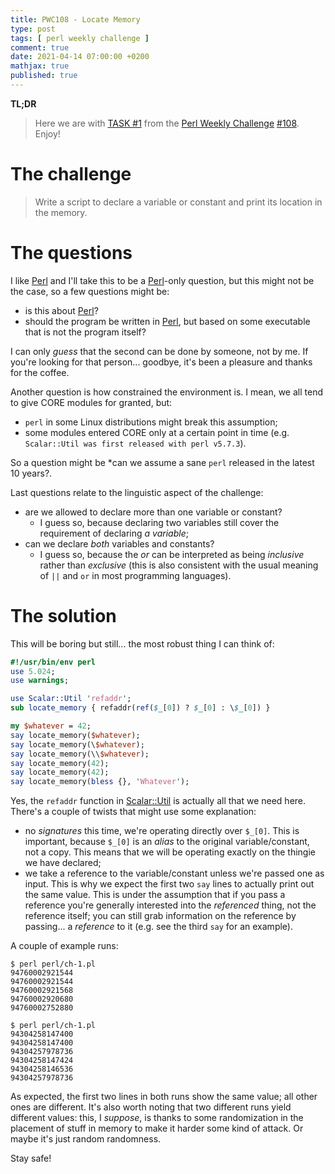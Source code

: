 ```yaml
---
title: PWC108 - Locate Memory
type: post
tags: [ perl weekly challenge ]
comment: true
date: 2021-04-14 07:00:00 +0200
mathjax: true
published: true
---
```


**TL;DR**

> Here we are with [TASK #1][] from the [Perl Weekly Challenge][]
> [#108][]. Enjoy!

# The challenge

> Write a script to declare a variable or constant and print its
> location in the memory.

# The questions

I like [Perl][] and I'll take this to be a [Perl][]-only question, but
this might not be the case, so a few questions might be:

- is this about [Perl][]?
- should the program be written in [Perl][], but based on some
  executable that is not the program itself?

I can only *guess* that the second can be done by someone, not by me. If
you're looking for that person... goodbye, it's been a pleasure and
thanks for the coffee.

Another question is how constrained the environment is. I mean, we all
tend to give CORE modules for granted, but:

- `perl` in some Linux distributions might break this assumption;
- some modules entered CORE only at a certain point in time (e.g.
  `Scalar::Util was first released with perl v5.7.3`).

So a question might be *can we assume a sane `perl` released in the
latest 10 years?.

Last questions relate to the linguistic aspect of the challenge:

- are we allowed to declare more than one variable or constant?
    - I guess so, because declaring two variables still cover the
      requirement of declaring *a variable*;
- can we declare *both* variables and constants?
    - I guess so, because the *or* can be interpreted as being
      *inclusive* rather than *exclusive* (this is also consistent with
      the usual meaning of `||` and `or` in most programming languages).

# The solution

This will be boring but still... the most robust thing I can think of:

```perl
#!/usr/bin/env perl
use 5.024;
use warnings;

use Scalar::Util 'refaddr';
sub locate_memory { refaddr(ref($_[0]) ? $_[0] : \$_[0]) }

my $whatever = 42;
say locate_memory($whatever);
say locate_memory(\$whatever);
say locate_memory(\\$whatever);
say locate_memory(42);
say locate_memory(42);
say locate_memory(bless {}, 'Whatever');
```

Yes, the `refaddr` function in [Scalar::Util][] is actually all that we
need here. There's a couple of twists that might use some explanation:

- no *signatures* this time, we're operating directly over `$_[0]`. This
  is important, because `$_[0]` is an *alias* to the original
  variable/constant, not a copy. This means that we will be operating
  exactly on the thingie we have declared;
- we take a reference to the variable/constant unless we're passed one
  as input. This is why we expect the first two `say` lines to actually
  print out the same value. This is under the assumption that if you
  pass a reference you're generally interested into the *referenced*
  thing, not the reference itself; you can still grab information on the
  reference by passing... a *reference* to it (e.g. see the third `say`
  for an example).

A couple of example runs:

```
$ perl perl/ch-1.pl
94760002921544
94760002921544
94760002921568
94760002920680
94760002752880

$ perl perl/ch-1.pl 
94304258147400
94304258147400
94304257978736
94304258147424
94304258146536
94304257978736
```

As expected, the first two lines in both runs show the same value; all
other ones are different. It's also worth noting that two different runs
yield different values: this, I *suppose*, is thanks to some
randomization in the placement of stuff in memory to make it harder some
kind of attack. Or maybe it's just random randomness.

Stay safe!


[Perl Weekly Challenge]: https://perlweeklychallenge.org/
[#108]: https://perlweeklychallenge.org/blog/perl-weekly-challenge-108/
[TASK #1]: https://perlweeklychallenge.org/blog/perl-weekly-challenge-108/#TASK1
[Perl]: https://www.perl.org/
[Scalar::Util]: https://metacpan.org/pod/Scalar::Util
